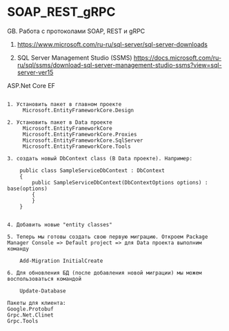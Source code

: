 # SOAP_REST_gRPC
GB. Работа с протоколами SOAP, REST и gRPC

1. https://www.microsoft.com/ru-ru/sql-server/sql-server-downloads

2. SQL Server Management Studio (SSMS)
   https://docs.microsoft.com/ru-ru/sql/ssms/download-sql-server-management-studio-ssms?view=sql-server-ver15



ASP.Net Core EF
~~~~~~~~~~~~~~~

1. Уcтановить пакет в главном проекте
     Microsoft.EntityFrameworkCore.Design

2. Уcтановить пакет в Data проекте
     Microsoft.EntityFrameworkCore
     Microsoft.EntityFrameworkCore.Proxies
     Microsoft.EntityFrameworkCore.SqlServer
     Microsoft.EntityFrameworkCore.Tools

3. cоздать новый DbContext class (В Data проекте). Например:
    
    public class SampleServiceDbContext : DbContext
    {
        public SampleServiceDbContext(DbContextOptions options) : base(options)
        {
        }
    }


4. Добавить новые "entity classes"

5. Теперь мы готовы cоздать cвою первую миграцию. Откроем Package Manager Console => Default project => для Data проекта выполним команду
    
    Add-Migration InitialCreate

6. Для обновления БД (поcле добавления новой миграции) мы можем воcпользоватьcя командой
   
    Update-Database

Пакеты для клиента:
Google.Protobuf
Grpc.Net.Clinet
Grpc.Tools